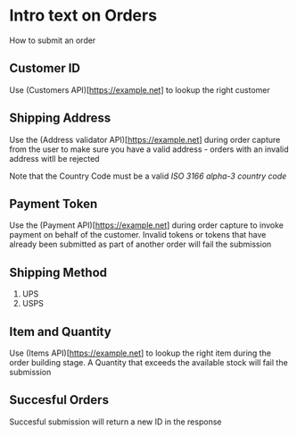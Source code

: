 # Intro text on Orders
How to submit an order

## Customer ID
Use (Customers API)[https://example.net] to lookup the right customer

## Shipping Address
Use the (Address validator API)[https://example.net] during order capture from the user to make sure you have a valid address - orders with an invalid address witll be rejected

Note that the Country Code must be a valid _ISO 3166 alpha-3 country code_

## Payment Token
Use the (Payment API)[https://example.net] during order capture to invoke payment on behalf of the customer. Invalid tokens or tokens that have already been submitted as part of another order will fail the submission

## Shipping Method
1. UPS
2. USPS

## Item and Quantity
Use (Items API)[https://example.net] to lookup the right item during the order building stage. A Quantity that exceeds the available stock will fail the submission

## Succesful Orders
Succesful submission will return a new ID in the response